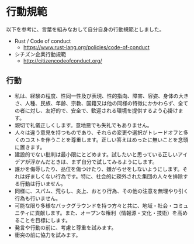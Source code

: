 # 行動規範

以下を参考に、言葉を組みなおして自分自身の行動規範としました。

* Rust / Code of conduct
  * https://www.rust-lang.org/policies/code-of-conduct
* シチズン企業行動規範
  * http://citizencodeofconduct.org/

## 行動

* 私は、経験の程度、性同一性及び表現、性的指向、障害、容姿、身体の大きさ、人種、民族、年齢、宗教、国籍又は他の同様の特徴にかかわらず、全ての者に対し、友好的で、安全で、歓迎される環境を提供するよう心掛けます。
* 親切で礼儀正しくします。意地悪でも失礼でもありません。
* 人々は違う意見を持つものであり、それらの変更や選択がトレードオフと多くのコストを伴うことを尊重します。正しい答えはめったに無いことを念頭に置きます。
* 建設的でない批判は最小限にとどめます。試したいと思っている正しいアイデアが浮かんだときは、まず自分で試してみるようにします。
* 誰かを侮辱したり、品位を傷つけたり、嫌がらせをしないようにします。それは好ましくない行為です。特に、社会的に疎外された集団の人々を排除する行動は行いません。
* 同様に、スパム、荒らし、炎上、おとり行為、その他の注意を無理やり引く行為も行いません。
* 可能な限り多様なバックグラウンドを持つ方々と共に、地域・社会・コミュニティに貢献します。また、オープンな権利（情報源・文化・技術）を高めることを目標にします。
* 発言や行動の前に、考慮と尊重を試みます。
* 衝突の前に協力を試みます。


